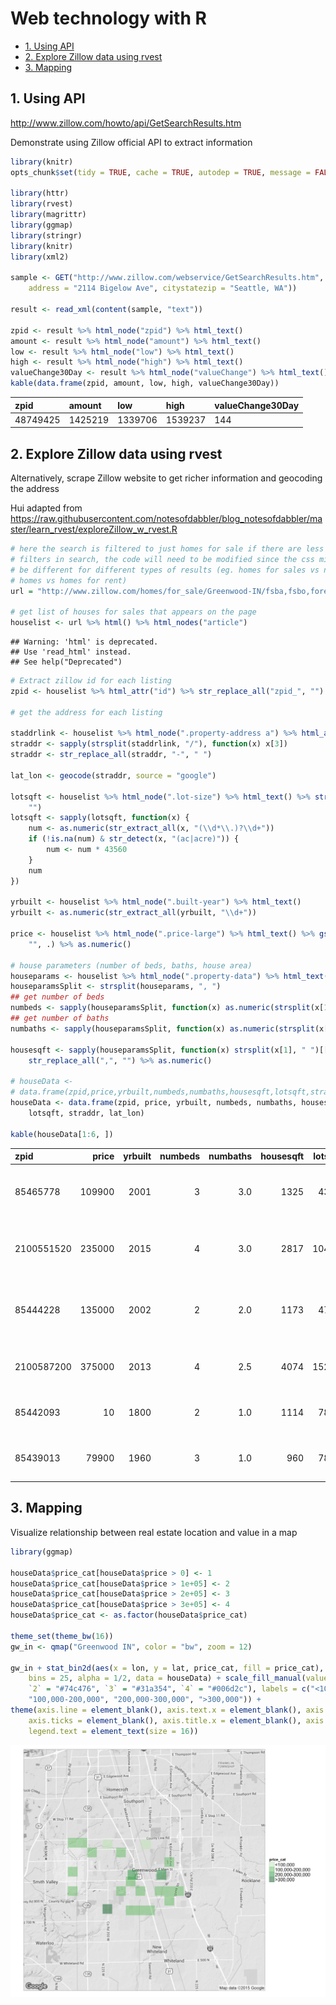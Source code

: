 # Web technology with R

* [1\. Using API](#1-using-api)
* [2\. Explore Zillow data using rvest](#2-explore-zillow-data-using-rvest)
* [3\. Mapping](#3-mapping)


## 1. Using API 
<http://www.zillow.com/howto/api/GetSearchResults.htm>

Demonstrate using Zillow official API to extract information


```r
library(knitr)
opts_chunk$set(tidy = TRUE, cache = TRUE, autodep = TRUE, message = FALSE)

library(httr)
library(rvest)
library(magrittr)
library(ggmap)
library(stringr)
library(knitr)
library(xml2)

sample <- GET("http://www.zillow.com/webservice/GetSearchResults.htm", query = list(`zws-id` = "X1-ZWz1f063o0dzij_7yjzz", 
    address = "2114 Bigelow Ave", citystatezip = "Seattle, WA"))

result <- read_xml(content(sample, "text"))

zpid <- result %>% html_node("zpid") %>% html_text()
amount <- result %>% html_node("amount") %>% html_text()
low <- result %>% html_node("low") %>% html_text()
high <- result %>% html_node("high") %>% html_text()
valueChange30Day <- result %>% html_node("valueChange") %>% html_text()
kable(data.frame(zpid, amount, low, high, valueChange30Day))
```



|zpid     |amount  |low     |high    |valueChange30Day |
|:--------|:-------|:-------|:-------|:----------------|
|48749425 |1425219 |1339706 |1539237 |144              |



## 2. Explore Zillow data using rvest

Alternatively, scrape Zillow website to get richer information and geocoding the address

Hui adapted from https://raw.githubusercontent.com/notesofdabbler/blog_notesofdabbler/master/learn_rvest/exploreZillow_w_rvest.R
 

```r
# here the search is filtered to just homes for sale if there are less
# filters in search, the code will need to be modified since the css might
# be different for different types of results (eg. homes for sales vs new
# homes vs homes for rent)
url = "http://www.zillow.com/homes/for_sale/Greenwood-IN/fsba,fsbo,fore,cmsn_lt/house_type/52333_rid/39.638414,-86.011362,39.550714,-86.179419_rect/12_zm/0_mmm/"

# get list of houses for sales that appears on the page
houselist <- url %>% html() %>% html_nodes("article")
```

```
## Warning: 'html' is deprecated.
## Use 'read_html' instead.
## See help("Deprecated")
```

```r
# Extract zillow id for each listing
zpid <- houselist %>% html_attr("id") %>% str_replace_all("zpid_", "")

# get the address for each listing

staddrlink <- houselist %>% html_node(".property-address a") %>% html_attr("href")
straddr <- sapply(strsplit(staddrlink, "/"), function(x) x[3])
straddr <- str_replace_all(straddr, "-", " ")

lat_lon <- geocode(straddr, source = "google")

lotsqft <- houselist %>% html_node(".lot-size") %>% html_text() %>% str_replace_all(",", 
    "")
lotsqft <- sapply(lotsqft, function(x) {
    num <- as.numeric(str_extract_all(x, "(\\d*\\.)?\\d+"))
    if (!is.na(num) & str_detect(x, "(ac|acre)")) {
        num <- num * 43560
    }
    num
})

yrbuilt <- houselist %>% html_node(".built-year") %>% html_text()
yrbuilt <- as.numeric(str_extract_all(yrbuilt, "\\d+"))

price <- houselist %>% html_node(".price-large") %>% html_text() %>% gsub("[\\$a-zA-Z,]", 
    "", .) %>% as.numeric()

# house parameters (number of beds, baths, house area)
houseparams <- houselist %>% html_node(".property-data") %>% html_text()
houseparamsSplit <- strsplit(houseparams, ", ")
## get number of beds
numbeds <- sapply(houseparamsSplit, function(x) as.numeric(strsplit(x[1], " ")[[1]][1]))
## get number of baths
numbaths <- sapply(houseparamsSplit, function(x) as.numeric(strsplit(x[1], " ")[[1]][4]))

housesqft <- sapply(houseparamsSplit, function(x) strsplit(x[1], " ")[[1]][7]) %>% 
    str_replace_all(",", "") %>% as.numeric()

# houseData <-
# data.frame(zpid,price,yrbuilt,numbeds,numbaths,housesqft,lotsqft,straddr)
houseData <- data.frame(zpid, price, yrbuilt, numbeds, numbaths, housesqft, 
    lotsqft, straddr, lat_lon)

kable(houseData[1:6, ])
```



|zpid       |  price| yrbuilt| numbeds| numbaths| housesqft| lotsqft|straddr                                      |       lon|      lat|
|:----------|------:|-------:|-------:|--------:|---------:|-------:|:--------------------------------------------|---------:|--------:|
|85465778   | 109900|    2001|       3|      3.0|      1325|    4356|2391 Providence Ct Greenwood IN 46143        | -86.10520| 39.58174|
|2100551520 | 235000|    2015|       4|      3.0|      2817|   10454|1641 Windborne Ln Greenwood IN 46143         | -86.14667| 39.59392|
|85444228   | 135000|    2002|       2|      2.0|      1173|    4791|1112 Lincoln Park East Dr Greenwood IN 46142 | -86.16448| 39.63262|
|2100587200 | 375000|    2013|       4|      2.5|      4074|   15246|Brentford Ln Greenwood IN 46143              | -86.14453| 39.58283|
|85442093   |     10|    1800|       2|      1.0|      1114|    7840|627 Forest Ave Greenwood IN 46143            | -86.09644| 39.61269|
|85439013   |  79900|    1960|       3|      1.0|       960|    7840|611 Park Dr Greenwood IN 46143               | -86.10177| 39.62611|




## 3. Mapping

Visualize relationship between real estate location and value in a map



```r
library(ggmap)

houseData$price_cat[houseData$price > 0] <- 1
houseData$price_cat[houseData$price > 1e+05] <- 2
houseData$price_cat[houseData$price > 2e+05] <- 3
houseData$price_cat[houseData$price > 3e+05] <- 4
houseData$price_cat <- as.factor(houseData$price_cat)

theme_set(theme_bw(16))
gw_in <- qmap("Greenwood IN", color = "bw", zoom = 12)

gw_in + stat_bin2d(aes(x = lon, y = lat, price_cat, fill = price_cat), size = 0.5, 
    bins = 25, alpha = 1/2, data = houseData) + scale_fill_manual(values = c(`1` = "#c7e9c0", 
    `2` = "#74c476", `3` = "#31a354", `4` = "#006d2c"), labels = c("<100,000", 
    "100,000-200,000", "200,000-300,000", ">300,000")) + 
theme(axis.line = element_blank(), axis.text.x = element_blank(), axis.text.y = element_blank(), 
    axis.ticks = element_blank(), axis.title.x = element_blank(), axis.title.y = element_blank(), 
    legend.text = element_text(size = 16))
```

![plot of chunk unnamed-chunk-3](figure/unnamed-chunk-3-1.png) 


